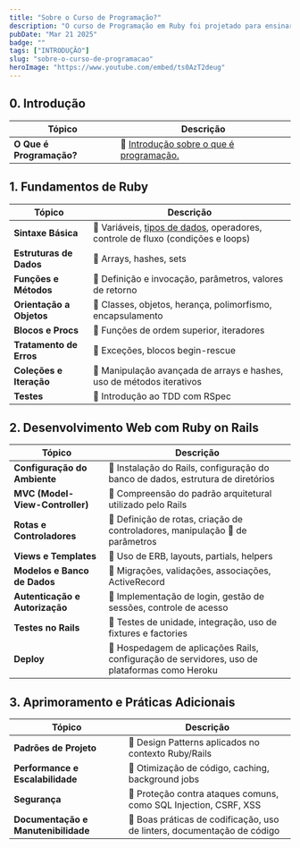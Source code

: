 ```yaml
---
title: "Sobre o Curso de Programação?"
description: "O curso de Programação em Ruby foi projetado para ensinar a programar de forma eficiente e intuitiva utilizando a linguagem Ruby, conhecida por sua simplicidade e elegância. Durante as aulas, aprenderão os conceitos fundamentais da programação e como aplicá-los para desenvolver soluções poderosas e escaláveis."
pubDate: "Mar 21 2025"
badge: ""
tags: ["INTRODUÇÃO"]
slug: "sobre-o-curso-de-programacao"
heroImage: "https://www.youtube.com/embed/ts0AzT2deug"
---
```


## 0. Introdução

| **Tópico**                    | **Descrição**                                                     |
|-------------------------------|-------------------------------------------------------------------|
| **O Que é Programação?**             | 📑 [Introdução sobre o que é programação.](../o-que-e-programacao) |

## 1. Fundamentos de Ruby

| **Tópico**                    | **Descrição**                                                     |
|-------------------------------|-------------------------------------------------------------------|
| **Sintaxe Básica**             | 📑 Variáveis, [tipos de dados](../tipos-dados-basicos-ruby), operadores, controle de fluxo (condições e loops) |
| **Estruturas de Dados**        | 📑 Arrays, hashes, sets                                             |
| **Funções e Métodos**          | 📑 Definição e invocação, parâmetros, valores de retorno            |
| **Orientação a Objetos**       | 📑 Classes, objetos, herança, polimorfismo, encapsulamento          |
| **Blocos e Procs**             | 📑 Funções de ordem superior, iteradores                            |
| **Tratamento de Erros**        | 📑 Exceções, blocos begin-rescue                                    |
| **Coleções e Iteração**        | 📑 Manipulação avançada de arrays e hashes, uso de métodos iterativos |
| **Testes**                     | 📑 Introdução ao TDD com RSpec                                      |

## 2. Desenvolvimento Web com Ruby on Rails

| **Tópico**                    | **Descrição**                                                     |
|-------------------------------|-------------------------------------------------------------------|
| **Configuração do Ambiente**   | 📑 Instalação do Rails, configuração do banco de dados, estrutura de diretórios |
| **MVC (Model-View-Controller)**| 📑 Compreensão do padrão arquitetural utilizado pelo Rails           |
| **Rotas e Controladores**      | 📑 Definição de rotas, criação de controladores, manipulação 📑 de parâmetros |
| **Views e Templates**          | 📑 Uso de ERB, layouts, partials, helpers                            |
| **Modelos e Banco de Dados**   | 📑 Migrações, validações, associações, ActiveRecord                 |
| **Autenticação e Autorização** | 📑 Implementação de login, gestão de sessões, controle de acesso    |
| **Testes no Rails**            | 📑 Testes de unidade, integração, uso de fixtures e factories       |
| **Deploy**                     | 📑 Hospedagem de aplicações Rails, configuração de servidores, uso de plataformas como Heroku |

## 3. Aprimoramento e Práticas Adicionais

| **Tópico**                    | **Descrição**                                                     |
|-------------------------------|-------------------------------------------------------------------|
| **Padrões de Projeto**         | 📑 Design Patterns aplicados no contexto Ruby/Rails                 |
| **Performance e Escalabilidade**| 📑 Otimização de código, caching, background jobs                   |
| **Segurança**                  | 📑 Proteção contra ataques comuns, como SQL Injection, CSRF, XSS    |
| **Documentação e Manutenibilidade**| 📑 Boas práticas de codificação, uso de linters, documentação de código |
